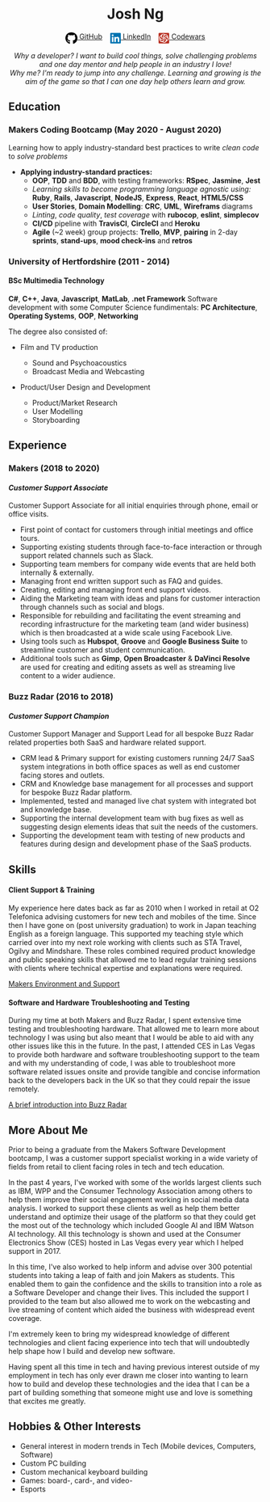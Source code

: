 <!DOCTYPE html>

<h1 align="center">Josh Ng</h1>

<div align="center">

[<img src="./icons/github.svg" title="GitHub" height="24" align="top">&nbsp;GitHub](https://github.com/JoshuaNg2332)&nbsp;&nbsp;&nbsp;&nbsp;[<img src="./icons/linkedin.svg" title="LinkedIn" height="24" align="top">&nbsp;LinkedIn](https://www.linkedin.com/in/joshua-ng-099a0463/)&nbsp;&nbsp;&nbsp;&nbsp;[<img src="./icons/codewars-icon.svg" title="Codewars" height="24" align="top">&nbsp;Codewars](https://www.codewars.com/users/JoshuaNg2332/)

<em>
Why a developer? I want to build cool things, solve challenging problems and one day mentor and help people in an industry I love!<br>
Why me? I'm ready to jump into any challenge. Learning and growing is the aim of the game so that I can one day help others learn and grow.
</em>
</div>

## Education

### Makers Coding Bootcamp (May 2020 - August 2020)

Learning how to apply industry-standard best practices to write *clean code* to *solve problems*

- **Applying industry-standard practices:**
  - <a title = "Programming paradigm">**OOP**</a>, <a title = "Software Development Process">**TDD**</a> and <a title = "Software Development Process">**BDD**</a>, with testing frameworks: **RSpec**, **Jasmine**, **Jest**
  - *Learning skills to become programming language agnostic using:* **Ruby**, **Rails**, **Javascript**, **NodeJS**, **Express**, **React**, **HTML5/CSS**
  - **User Stories**, **Domain Modelling**: **CRC**, **UML**, **Wireframs** diagrams
  - *Linting*, *code quality*, *test coverage* with **rubocop**, **eslint**, **simplecov**
  - <a title = "Continuous Integration/Continuous Deployment/Continuous Delivery">**CI/CD**</a> pipeline with **TravisCI**, **CircleCI** and **Heroku**
  - **Agile** (~2 week) group projects: **Trello**, <a title = "Minimum Viable Product">**MVP**</a>, **pairing** in 2-day **sprints**, **stand-ups**, **mood check-ins** and **retros**

### University of Hertfordshire (2011 - 2014)

#### BSc Multimedia Technology 

**C#**, **C++**, **Java**, **Javascript**, **MatLab**, **.net Framework** 
Software development with some Computer Science fundimentals: **PC Architecture**, **Operating Systems**, **OOP**, **Networking**

The degree also consisted of:

- Film and TV production 
  - Sound and Psychoacoustics
  - Broadcast Media and Webcasting

- Product/User Design and Development
  - Product/Market Research
  - User Modelling
  - Storyboarding

## Experience

### Makers (2018 to 2020)    
#### *Customer Support Associate*  

Customer Support Associate for all initial enquiries through phone, email or office visits.

- First point of contact for customers through initial meetings and office tours.
- Supporting existing students through face-to-face interaction or through support related channels such as Slack.
- Supporting team members for company wide events that are held both internally & externally.
- Managing front end written support such as FAQ and guides.
- Creating, editing and managing front end support videos.
- Aiding the Marketing team with ideas and plans for customer interaction through channels such as social and blogs.
- Responsible for rebuilding and facilitating the event streaming and recording infrastructure for the marketing team (and wider business) which is then broadcasted at a wide scale using Facebook Live.
- Using tools such as **Hubspot**, **Groove** and **Google Business Suite** to streamline customer and student communication.
- Additional tools such as **Gimp**, **Open Broadcaster** & **DaVinci Resolve** are used for creating and editing assets as well as streaming live content to a wider audience.

### Buzz Radar (2016 to 2018)   
#### *Customer Support Champion*  

Customer Support Manager and Support Lead for all bespoke Buzz Radar related properties both SaaS and hardware related support.

- CRM lead & Primary support for existing customers running 24/7 SaaS system integrations in both office spaces as well as end customer facing stores and outlets.
- CRM and Knowledge base management for all processes and support for bespoke Buzz Radar platform.
- Implemented, tested and managed live chat system with integrated bot and knowledge base.
- Supporting the internal development team with bug fixes as well as suggesting design elements ideas that suit the needs of the customers.
- Supporting the development team with testing of new products and features during design and development phase of the SaaS products.

## Skills

#### Client Support & Training

My experience here dates back as far as 2010 when I worked in retail at O2 Telefonica advising customers for new tech and mobiles of the time. Since then I have gone on (post university graduation) to work in Japan teaching English as a foreign language. This supported my teaching style which carried over into my next role working with clients such as STA Travel, Ogilvy and Mindshare.
These roles combined required product knowledge and public speaking skills that allowed me to lead regular training sessions with clients where technical expertise and explanations were required.

[Makers Environment and Support](https://youtu.be/SxauFp4NKOM)

#### Software and Hardware Troubleshooting and Testing

During my time at both Makers and Buzz Radar, I spent extensive time testing and troubleshooting hardware. That allowed me to learn more about technology I was using but also meant that I would be able to aid with any other issues like this in the future.
In the past, I attended CES in Las Vegas to provide both hardware and software troubleshooting support to the team and with my understanding of code, I was able to troubleshoot more software related issues onsite and provide tangible and concise information back to the developers back in the UK so that they could repair the issue remotely.

[A brief introduction into Buzz Radar](https://youtu.be/OZNPuzuDw8Q)


## More About Me

Prior to being a graduate from the Makers Software Development bootcamp, I was a customer support specialist working in a wide variety of fields from retail to client facing roles in tech and tech education.

In the past 4 years, I've worked with some of the worlds largest clients such as IBM, WPP and the Consumer Technology Association among others to help them improve their social engagement working in social media data analysis. I worked to support these clients as well as help them better understand and optimize their usage of the platform so that they could get the most out of the technology which included Google AI and IBM Watson AI technology. All this technology is shown and used at the Consumer Electronics Show (CES) hosted in Las Vegas every year which I helped support in 2017.

In this time, I've also worked to help inform and advise over 300 potential students into taking a leap of faith and join Makers as students. This enabled them to gain the confidence and the skills to transition into a role as a Software Developer and change their lives. This included the support I provided to the team but also allowed me to work on the webcasting and live streaming of content which aided the business with widespread event coverage.

I'm extremely keen to bring my widespread knowledge of different technologies and client facing experience into tech that will undoubtedly help shape how I build and develop new software.

Having spent all this time in tech and having previous interest outside of my employment in tech has only ever drawn me closer into wanting to learn how to build and develop these technologies and the idea that I can be a part of building something that someone might use and love is something that excites me greatly.

## Hobbies & Other Interests

- General interest in modern trends in Tech (Mobile devices, Computers, Software)
- Custom PC building
- Custom mechanical keyboard building
- Games: board-, card-, and video-
- Esports